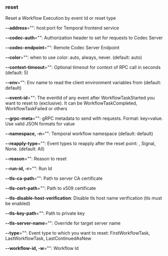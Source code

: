 ### reset

Reset a Workflow Execution by event Id or reset type

**--address**="": host:port for Temporal frontend service

**--codec-auth**="": Authorization header to set for requests to Codec Server

**--codec-endpoint**="": Remote Codec Server Endpoint

**--color**="": when to use color: auto, always, never. (default: auto)

**--context-timeout**="": Optional timeout for context of RPC call in seconds (default: 5)

**--env**="": Env name to read the client environment variables from (default: default)

**--event-id**="": The eventId of any event after WorkflowTaskStarted you want to reset to (exclusive). It can be WorkflowTaskCompleted, WorkflowTaskFailed or others

**--grpc-meta**="": gRPC metadata to send with requests. Format: key=value. Use valid JSON formats for value

**--namespace, -n**="": Temporal workflow namespace (default: default)

**--reapply-type**="": Event types to reapply after the reset point: , Signal, None. (default: All)

**--reason**="": Reason to reset

**--run-id, -r**="": Run Id

**--tls-ca-path**="": Path to server CA certificate

**--tls-cert-path**="": Path to x509 certificate

**--tls-disable-host-verification**: Disable tls host name verification (tls must be enabled)

**--tls-key-path**="": Path to private key

**--tls-server-name**="": Override for target server name

**--type**="": Event type to which you want to reset: FirstWorkflowTask, LastWorkflowTask, LastContinuedAsNew

**--workflow-id, -w**="": Workflow Id

